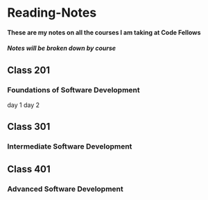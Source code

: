 # Reading-Notes
#### These are my notes on all the courses I am taking at Code Fellows
##### Notes will be broken down by course

## Class 201
### Foundations of Software Development

day 1 
day 2

## Class 301
### Intermediate Software Development

## Class 401
### Advanced Software Development
